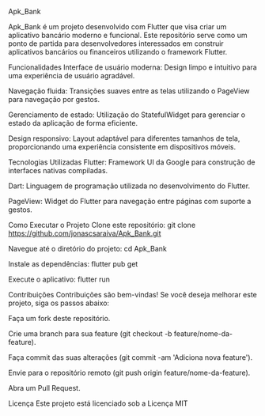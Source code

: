 Apk_Bank

Apk_Bank é um projeto desenvolvido com Flutter que visa criar um aplicativo bancário moderno e funcional. Este repositório serve como um ponto de partida para desenvolvedores interessados em construir aplicativos bancários ou financeiros utilizando o framework Flutter.

Funcionalidades
Interface de usuário moderna: Design limpo e intuitivo para uma experiência de usuário agradável.

Navegação fluida: Transições suaves entre as telas utilizando o PageView para navegação por gestos.

Gerenciamento de estado: Utilização do StatefulWidget para gerenciar o estado da aplicação de forma eficiente.

Design responsivo: Layout adaptável para diferentes tamanhos de tela, proporcionando uma experiência consistente em dispositivos móveis.

Tecnologias Utilizadas
Flutter: Framework UI da Google para construção de interfaces nativas compiladas.

Dart: Linguagem de programação utilizada no desenvolvimento do Flutter.

PageView: Widget do Flutter para navegação entre páginas com suporte a gestos.

Como Executar o Projeto
Clone este repositório:
git clone https://github.com/jonascsaraiva/Apk_Bank.git

Navegue até o diretório do projeto:
cd Apk_Bank

Instale as dependências:
flutter pub get

Execute o aplicativo:
flutter run

Contribuições
Contribuições são bem-vindas! Se você deseja melhorar este projeto, siga os passos abaixo:

Faça um fork deste repositório.

Crie uma branch para sua feature (git checkout -b feature/nome-da-feature).

Faça commit das suas alterações (git commit -am 'Adiciona nova feature').

Envie para o repositório remoto (git push origin feature/nome-da-feature).

Abra um Pull Request.

Licença
Este projeto está licenciado sob a Licença MIT
